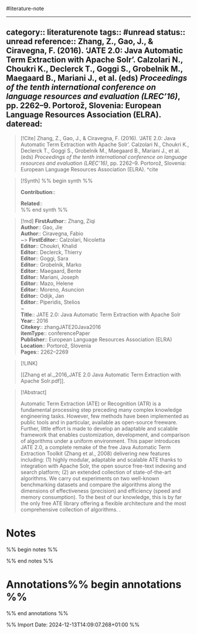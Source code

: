 #literature-note 

---
category:: literaturenote
tags:: #unread 
status:: unread 
reference:: Zhang, Z., Gao, J., & Ciravegna, F. (2016). ‘JATE 2.0: Java Automatic Term Extraction with Apache Solr’. Calzolari N., Choukri K., Declerck T., Goggi S., Grobelnik M., Maegaard B., Mariani J., et al. (eds) _Proceedings of the tenth international conference on language resources and evaluation (LREC’16)_, pp. 2262–9. Portorož, Slovenia: European Language Resources Association (ELRA).
dateread:
---

> [!Cite]
> Zhang, Z., Gao, J., & Ciravegna, F. (2016). ‘JATE 2.0: Java Automatic Term Extraction with Apache Solr’. Calzolari N., Choukri K., Declerck T., Goggi S., Grobelnik M., Maegaard B., Mariani J., et al. (eds) _Proceedings of the tenth international conference on language resources and evaluation (LREC’16)_, pp. 2262–9. Portorož, Slovenia: European Language Resources Association (ELRA).
^cite

>[!Synth]
>%% begin synth %%
>
>**Contribution**:: 
>
>**Related**::  
>%% end synth %%

>[!md]
> **FirstAuthor**:: Zhang, Ziqi  
> **Author**:: Gao, Jie  
> **Author**:: Ciravegna, Fabio  
~> **FirstEditor**:: Calzolari, Nicoletta  
> **Editor**:: Choukri, Khalid  
> **Editor**:: Declerck, Thierry  
> **Editor**:: Goggi, Sara  
> **Editor**:: Grobelnik, Marko  
> **Editor**:: Maegaard, Bente  
> **Editor**:: Mariani, Joseph  
> **Editor**:: Mazo, Helene  
> **Editor**:: Moreno, Asuncion  
> **Editor**:: Odijk, Jan  
> **Editor**:: Piperidis, Stelios  
~    
> **Title**:: JATE 2.0: Java Automatic Term Extraction with Apache Solr  
> **Year**:: 2016   
> **Citekey**:: zhangJATE20Java2016  
> **itemType**:: conferencePaper  
> **Publisher**:: European Language Resources Association (ELRA)  
> **Location**:: Portorož, Slovenia   
> **Pages**:: 2262–2269    

> [!LINK] 
>
> [[Zhang et al._2016_JATE 2.0 Java Automatic Term Extraction with Apache Solr.pdf]].

> [!Abstract]
>
> Automatic Term Extraction (ATE) or Recognition (ATR) is a fundamental processing step preceding many complex knowledge engineering tasks. However, few methods have been implemented as public tools and in particular, available as open-source freeware. Further, little effort is made to develop an adaptable and scalable framework that enables customization, development, and comparison of algorithms under a uniform environment. This paper introduces JATE 2.0, a complete remake of the free Java Automatic Term Extraction Toolkit (Zhang et al., 2008) delivering new features including: (1) highly modular, adaptable and scalable ATE thanks to integration with Apache Solr, the open source free-text indexing and search platform; (2) an extended collection of state-of-the-art algorithms. We carry out experiments on two well-known benchmarking datasets and compare the algorithms along the dimensions of effectiveness (precision) and efficiency (speed and memory consumption). To the best of our knowledge, this is by far the only free ATE library offering a flexible architecture and the most comprehensive collection of algorithms.
>.
> 
# Notes

%% begin notes %%

%% end notes %%


# Annotations%% begin annotations %%


%% end annotations %%









%% Import Date: 2024-12-13T14:09:07.268+01:00 %%
